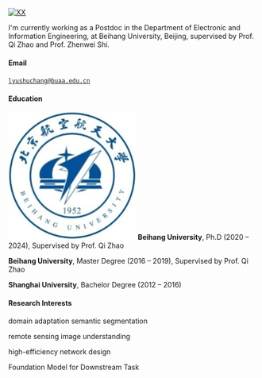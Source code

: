 [![XX](https://img.shields.io/badge/XX-github-blue?logo=github)](https://github.com/CV-ShuchangLyu)

I'm currently working as a Postdoc in the Department of Electronic and Information Engineering, at Beihang University, Beijing, supervised by Prof. Qi Zhao and Prof. Zhenwei Shi.

#### Email  
<code>lyushuchang@buaa.edu.cn</code>  

#### Education  
![100×100](../picture/buaa_logo.jpg) **Beihang University**, Ph.D (2020 – 2024), Supervised by Prof. Qi Zhao  

**Beihang University**, Master Degree (2016 – 2019), Supervised by Prof. Qi Zhao  

**Shanghai University**, Bachelor Degree (2012 – 2016) 

#### Research Interests  
domain adaptation semantic segmentation

remote sensing image understanding

high-efficiency network design

Foundation Model for Downstream Task
